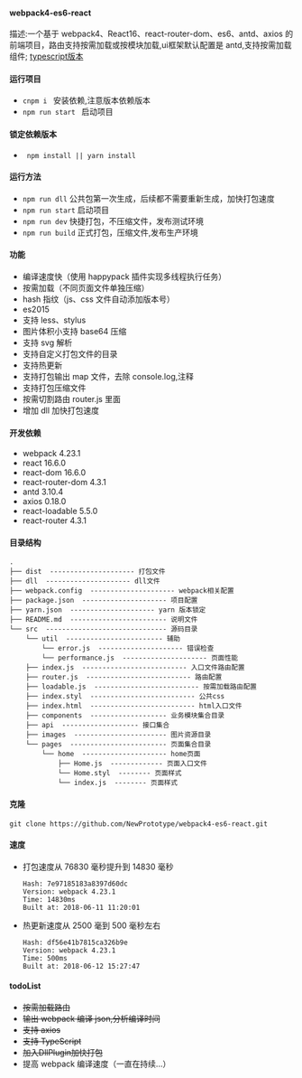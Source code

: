 #### webpack4-es6-react

描述:一个基于 webpack4、React16、react-router-dom、es6、antd、axios 的前端项目，路由支持按需加载或按模块加载,ui框架默认配置是 antd,支持按需加载组件;
[typescript版本](https://github.com/NewPrototype/webpack4-es6-react-typescript)

#### 运行项目
- ```cnpm i ``` 安装依赖,注意版本依赖版本
- ```npm run start ``` 启动项目

#### 锁定依赖版本
- ``` npm install || yarn install```  

#### 运行方法
- ```npm run dll``` 公共包第一次生成，后续都不需要重新生成，加快打包速度
- ```npm run start``` 启动项目
- ```npm run dev``` 快捷打包，不压缩文件，发布测试环境
- ```npm run build``` 正式打包，压缩文件,发布生产环境

#### 功能

- 编译速度快（使用 happypack 插件实现多线程执行任务）
- 按需加载（不同页面文件单独压缩）
- hash 指纹（js、css 文件自动添加版本号）
- es2015
- 支持 less、stylus
- 图片体积小支持 base64 压缩
- 支持 svg 解析
- 支持自定义打包文件的目录
- 支持热更新
- 支持打包输出 map 文件，去除 console.log,注释
- 支持打包压缩文件
- 按需切割路由 router.js 里面
- 增加 dll 加快打包速度

#### 开发依赖
- webpack 4.23.1
- react 16.6.0
- react-dom 16.6.0
- react-router-dom 4.3.1
- antd 3.10.4
- axios 0.18.0
- react-loadable 5.5.0
- react-router 4.3.1
#### 目录结构

```
.
├── dist  --------------------- 打包文件
├── dll  --------------------- dll文件
├── webpack.config  --------------------- webpack相关配置
├── package.json  --------------------- 项目配置
├── yarn.json  --------------------- yarn 版本锁定
├── README.md  ------------------------ 说明文件
└── src  ------------------------------ 源码目录
    └── util  ------------------------ 辅助
        └── error.js  --------------------- 错误检查
        └── performance.js  --------------------- 页面性能
    ├── index.js  -------------------------- 入口文件路由配置
    ├── router.js  -------------------------- 路由配置
    ├── loadable.js  -------------------------- 按需加载路由配置
    ├── index.styl  -------------------------- 公共css
    ├── index.html  -------------------------- html入口文件
    ├── components  ------------------- 业务模块集合目录
    ├── api  ------------------- 接口集合
    ├── images  ----------------------- 图片资源目录
    └── pages  ------------------------ 页面集合目录
        └── home  --------------------- home页面
            ├── Home.js  ------------- 页面入口文件
            └── Home.styl  -------- 页面样式
            └── index.js  -------- 页面样式
```

#### 克隆

```
git clone https://github.com/NewPrototype/webpack4-es6-react.git
```


#### 速度

- 打包速度从 76830 毫秒提升到 14830 毫秒
  ```
  Hash: 7e97185183a8397d60dc
  Version: webpack 4.23.1
  Time: 14830ms
  Built at: 2018-06-11 11:20:01
  ```
- 热更新速度从 2500 毫到 500 毫秒左右
  ```
  Hash: df56e41b7815ca326b9e
  Version: webpack 4.23.1
  Time: 500ms
  Built at: 2018-06-12 15:27:47
  ```

#### todoList

- <del>按需加载路由</del>
- <del>输出 webpack 编译 json,分析编译时间</del>
- <del>支持 axios</del>
- <del>支持 TypeScript</del>
- <del>加入DllPlugin加快打包</del>
- 提高 webpack 编译速度（一直在持续...）